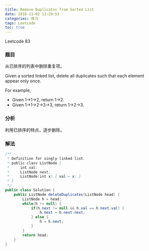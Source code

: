 ```yaml
---
title: Remove Duplicates from Sorted List
date: 2016-11-02 11:29:53
categories: 练习
tags: Leetcode
toc: true
---
```


Leetcode 83

### 题目

从已排序的列表中删除重复项。

Given a sorted linked list, delete all duplicates such that each element appear only once.

For example,

* Given 1->1->2, return 1->2.
* Given 1->1->2->3->3, return 1->2->3.

### 分析

利用已排序的特点，逐步删除。

### 解法

```java
/**
 * Definition for singly-linked list.
 * public class ListNode {
 *     int val;
 *     ListNode next;
 *     ListNode(int x) { val = x; }
 * }
 */
public class Solution {
    public ListNode deleteDuplicates(ListNode head) {
        ListNode h = head;
        while(h != null) {
            if(h.next != null && h.val == h.next.val) {
                h.next = h.next.next;
            } else {
                h = h.next;
            }
        }
        return head;
    }
}
```
